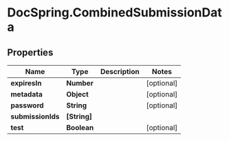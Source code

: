 # DocSpring.CombinedSubmissionData

## Properties
Name | Type | Description | Notes
------------ | ------------- | ------------- | -------------
**expiresIn** | **Number** |  | [optional] 
**metadata** | **Object** |  | [optional] 
**password** | **String** |  | [optional] 
**submissionIds** | **[String]** |  | 
**test** | **Boolean** |  | [optional] 



